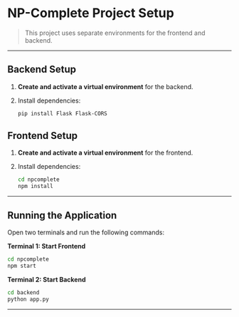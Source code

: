 # NP-Complete Project Setup

> This project uses separate environments for the frontend and backend.

---

## Backend Setup

1. **Create and activate a virtual environment** for the backend.
2. Install dependencies:

   ```bash
   pip install Flask Flask-CORS
   ```

## Frontend Setup

1. **Create and activate a virtual environment** for the frontend.
2. Install dependencies:

   ```bash
   cd npcomplete
   npm install
   ```

---

## Running the Application

Open two terminals and run the following commands:

**Terminal 1: Start Frontend**

```bash
cd npcomplete
npm start
```

**Terminal 2: Start Backend**

```bash
cd backend
python app.py
```

---
